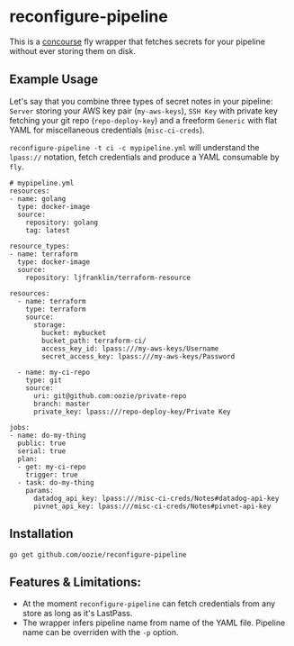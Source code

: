 # reconfigure-pipeline

This is a [concourse](https://concourse.ci) fly wrapper that fetches secrets for your pipeline without ever storing them on disk. 

## Example Usage

Let's say that you combine three types of secret notes in your pipeline: `Server` storing your AWS key pair (`my-aws-keys`), `SSH Key` with private key fetching your git repo (`repo-deploy-key`) and a freeform `Generic` with flat YAML for miscellaneous credentials (`misc-ci-creds`).

`reconfigure-pipeline -t ci -c mypipeline.yml` will understand the `lpass://` notation, fetch credentials and produce a YAML consumable by `fly`.

```
# mypipeline.yml
resources:
- name: golang
  type: docker-image
  source:
    repository: golang
    tag: latest

resource_types:
- name: terraform
  type: docker-image
  source:
    repository: ljfranklin/terraform-resource

resources:
  - name: terraform
    type: terraform
    source:
      storage:
        bucket: mybucket
        bucket_path: terraform-ci/
        access_key_id: lpass:///my-aws-keys/Username
        secret_access_key: lpass:///my-aws-keys/Password

  - name: my-ci-repo
    type: git
    source:
      uri: git@github.com:oozie/private-repo
      branch: master
      private_key: lpass:///repo-deploy-key/Private Key

jobs:
- name: do-my-thing
  public: true
  serial: true
  plan:
  - get: my-ci-repo
    trigger: true
  - task: do-my-thing
    params:
      datadog_api_key: lpass:///misc-ci-creds/Notes#datadog-api-key
      pivnet_api_key: lpass:///misc-ci-creds/Notes#pivnet-api-key
```

## Installation

```
go get github.com/oozie/reconfigure-pipeline
```

## Features & Limitations:
* At the moment `reconfigure-pipeline` can fetch credentials from any store as long as it's LastPass.
* The wrapper infers pipeline name from name of the YAML file. Pipeline name can be overriden with the `-p` option.
